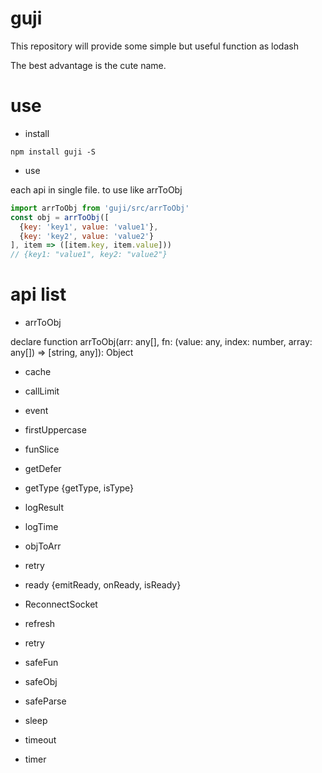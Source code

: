 # guji

This repository will provide some simple but useful function as lodash

The best advantage is the cute name.

# use
- install

```
npm install guji -S
```

- use

each api in single file. to use like arrToObj

```javascript
import arrToObj from 'guji/src/arrToObj'
const obj = arrToObj([
  {key: 'key1', value: 'value1'},
  {key: 'key2', value: 'value2'}
], item => ([item.key, item.value]))
// {key1: "value1", key2: "value2"}
```
# api list

- arrToObj

declare function arrToObj(arr: any[], fn: (value: any, index: number, array: any[]) => [string, any]): Object

- cache

- callLimit

- event

- firstUppercase

- funSlice

- getDefer

- getType {getType, isType}

- logResult

- logTime

- objToArr

- retry

- ready {emitReady, onReady, isReady}

- ReconnectSocket

- refresh

- retry

- safeFun

- safeObj

- safeParse

- sleep

- timeout

- timer
